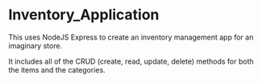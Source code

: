 # Inventory_Application

This uses NodeJS Express to create an inventory management app for an imaginary store.

It includes all of the CRUD (create, read, update, delete) methods for both the items and the categories.

